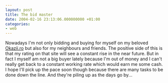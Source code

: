 ```yaml
---
layout: post
title: The bid master
date: 2004-02-16 23:13:06.000000000 +01:00
categories:
- web
---
```

Nowadays I'm not only bidding and buying for myself on my beloved <a href="http://www.okazii.ro/" title="The Romanian equivalent of Ebay">Okazii.ro</a> but also for my neighbours and friends. The positive side of this is that my rating on that site will see a constant rise in the near future. But in fact I myself am not a big buyer lately because I'm out of money and I can't really get back to a constant working rate which would earn me some cash. I hope I'll pick up the pace soon though because there are many tasks to be done down the line. And they're piling up as the days go by...
